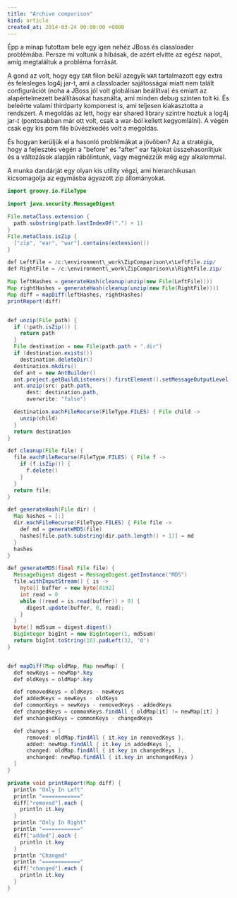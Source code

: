 ```yaml
---
title: "Archive comparison"
kind: article
created_at: 2014-03-24 00:00:00 +0000
---
```


Épp a minap futottam bele egy igen nehéz JBoss és classloader problémába. 
Persze mi voltunk a hibásak, de azért elvitte az egész napot, amíg megtaláltuk a probléma forrását.

A gond az volt, hogy egy `EAR` filon belül azegyik `WAR` tartalmazott egy extra és felesleges log4j jar-t, ami a classloader sajátosságai miatt nem talált configurációt (noha a JBoss jól volt globálisan beállítva) és emiatt az alapértelmezett beállításokat használta, ami minden debug szinten tolt ki. És beleérte valami thirdparty komponest is, ami teljesen kiakasztotta a rendszert. A megoldás az lett, hogy ear shared library szintre hoztuk a log4j jar-t (pontosabban már ott volt, csak a war-ból kellett kegyomlálni). A végén csak egy kis pom file bűvészkedés volt a megoldás.

És hogyan kerüljük el a hasonló problémákat a jövőben? Az a stratégia, hogy a fejlesztés végén a "before" és "after" ear fájlokat üsszehasonlítjuk és a változások alapján rábólintunk, vagy megnézzük még egy alkalommal.

A munka dandárját egy olyan kis utility végzi, ami hierarchikusan kicsomagolja az egymásba ágyazott zip állományokat.

~~~java
import groovy.io.FileType

import java.security.MessageDigest

File.metaClass.extension {
  path.substring(path.lastIndexOf(".") + 1)
}
File.metaClass.isZip {
  ["zip", "ear", "war"].contains(extension())
}

def LeftFile = /c:\environment\_work\ZipComparison\x\LeftFile.zip/
def RightFile = /c:\environment\_work\ZipComparison\x\RightFile.zip/

Map leftHashes = generateHash(cleanup(unzip(new File(LeftFile))))
Map rightHashes = generateHash(cleanup(unzip(new File(RightFile))))
Map diff = mapDiff(leftHashes, rightHashes)
printReport(diff)


def unzip(File path) {
  if (!path.isZip()) {
    return path
  }
  File destination = new File(path.path + ".dir")
  if (destination.exists())
    destination.deleteDir()
  destination.mkdirs()
  def ant = new AntBuilder()
  ant.project.getBuildListeners().firstElement().setMessageOutputLevel(1)
  ant.unzip(src: path.path,
      dest: destination.path,
      overwrite: "false")

  destination.eachFileRecurse(FileType.FILES) { File child ->
    unzip(child)
  }
  return destination
}

def cleanup(File file) {
  file.eachFileRecurse(FileType.FILES) { File f ->
    if (f.isZip()) {
      f.delete()
    }
  }
  return file;
}

def generateHash(File dir) {
  Map hashes = [:]
  dir.eachFileRecurse(FileType.FILES) { File file ->
    def md = generateMD5(file)
    hashes[file.path.substring(dir.path.length() + 1)] = md
  }
  hashes
}

def generateMD5(final File file) {
  MessageDigest digest = MessageDigest.getInstance("MD5")
  file.withInputStream() { is ->
    byte[] buffer = new byte[8192]
    int read = 0
    while ((read = is.read(buffer)) > 0) {
      digest.update(buffer, 0, read);
    }
  }
  byte[] md5sum = digest.digest()
  BigInteger bigInt = new BigInteger(1, md5sum)
  return bigInt.toString(16).padLeft(32, '0')
}


def mapDiff(Map oldMap, Map newMap) {
  def newKeys = newMap*.key
  def oldKeys = oldMap*.key

  def removedKeys = oldKeys - newKeys
  def addedKeys = newKeys - oldKeys
  def commonKeys = newKeys - removedKeys - addedKeys
  def changedKeys = commonKeys.findAll { oldMap[it] != newMap[it] }
  def unchangedKeys = commonKeys - changedKeys

  def changes = [
      removed: oldMap.findAll { it.key in removedKeys },
      added: newMap.findAll { it.key in addedKeys },
      changed: oldMap.findAll { it.key in changedKeys },
      unchanged: newMap.findAll { it.key in unchangedKeys }
  ]
}

private void printReport(Map diff) {
  println "Only In Left"
  println "============"
  diff["removed"].each {
    println it.key
  }
  println "Only In Right"
  println "============"
  diff["added"].each {
    println it.key
  }
  println "Changed"
  println "============"
  diff["changed"].each {
    println it.key
  }
}
~~~
